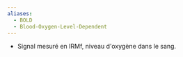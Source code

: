```yaml
---
aliases:
  - BOLD
  - Blood-Oxygen-Level-Dependent
---
```

- Signal mesuré en IRMf, niveau d'oxygène dans le sang. 